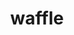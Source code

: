 ---
layout: smileys&emotion
title: waffle
emoji: waffle
permalink: 🧇.html
image: assets/img/3moji/waffle.png
---